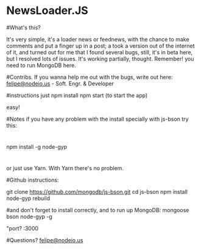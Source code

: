 # NewsLoader.JS

#What's this?

It's very simple, it's a loader news or feednews, with the chance to make comments and put a finger up in a post; a took a version out of the internet of it, and turned out for me that I found several bugs, still, it's in beta here, but I resolved lots of issues. It's working partially, thought. Remember! you need to run MongoDB here.

#Contribs.
If you wanna help me out with the bugs, write out here: felipe@nodeio.us - Soft. Engr. & Developer 


#instructions
just
npm install
npm start (to start the app)

easy!

#Notes
if you have any problem with the install specially with js-bson 
try this:

#
npm install -g node-gyp

#

or just use Yarn. With Yarn there's no problem.

#Github instructions:

git clone https://github.com/mongodb/js-bson.git
cd js-bson
npm install
node-gyp rebuild

#and don't forget to install correctly, and to run up MongoDB:
mongoose
bson
node-gyp -g

"port?
:3000

#Questions? 
 felipe@nodeio.us